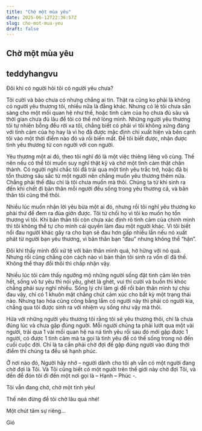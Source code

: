 ```yaml
---
title: "Chờ một mùa yêu"
date: 2025-06-12T22:36:57Z
slug: cho-mot-mua-yeu
draft: false
---
```


## Chờ một mùa yêu

## teddyhangvu

Đôi khi có người hỏi tôi có người yêu chưa?
 
Tôi cười và bảo chưa có nhưng chẳng ai tin. Thật ra cũng ko phải là không có người yêu thương tôi, nhiều nữa là đằng khác. Nhưng có lẻ tôi chưa sẵn sàng cho một mối quan hệ như thế, hoặc tình cảm của họ chưa đủ sâu và thời gian chưa đủ lâu để tôi có thể mở lòng mình. Những người yêu thương tôi tự nhiên bỗng đều rời xa tôi, chẳng biết có phải vì tôi không xứng đáng với tình cảm của họ hay là vì họ đã được mặc định chỉ xuất hiện và bên cạnh tôi vào một thời điểm nào đó và rồi biến mất. Để tôi biết được, nhận được tình yêu thương từ con người với con người.
 
Yêu thương một ai đó, theo tôi nghĩ đó là một việc thiêng liêng vô cùng. Thế nên nếu có thể tôi muốn suy nghĩ thật kỹ và chờ một tình cảm thật chân thành. Có người nghĩ chắc tôi đã trải qua một tình yêu trắc trở, hoặc đã bị tổn thương sâu sắc từ một người nên chẳng muốn yêu thương thêm nữa. Chẳng phải thế đâu chỉ là tôi chưa muốn mà thôi. Chúng ta từ khi sinh ra đến khi chết đi bản thân mỗi người đều sống trong yêu thương cả, và bản thân tôi cũng thế thôi.
 
Nhiều lúc muốn nhận lời yêu bừa một ai đó, nhưng rồi tôi nghĩ yêu thương ko phải thứ để đem ra đùa giởn được. Tôi từ chối họ vì tôi ko muốn họ tổn thương vì tôi. Khi bản thân tôi còn chưa xác định rõ tình cảm của chính mình thì tôi không thể tự cho mình cái quyền làm đau một người khác. Vì tôi biết nổi đau người khác gây ra cho bạn sẽ đau hơn gấp nhiều lần nếu nó xuất phát từ người bạn yêu thương, vì bản thân bạn “đau” nhưng không thể “hận”.
 
Đôi khi thấy mình đối xử tệ với bản thân mình quá, hờ hững với nó quá. Nhưng rồi cũng chẳng còn cách nào vì bản thân tôi sinh ra vốn dĩ đã thế. Không thể thay đồi thôi thì chấp nhận vậy.
 
Nhiều lúc tôi cảm thấy ngưỡng mộ những người sống đặt tình cảm lên trên hết, sống vô tư yêu thì nói yêu, ghét là ghét, vui thì cười và buồn thì khóc chẳng phải suy nghỉ nhiều. Sống lý chí làm gì để rồi bản thân mình tự chịu đau vậy, chỉ có 1 khuôn mặt chẳng chút cảm xúc cho bất kỳ một trạng thái nào. Nhưng tạo hóa cũng công bằng lắm có người này thì phải có người kia, chẳng qua tôi được sinh ra với nhiệm vụ sống như vậy mà thôi.
 
Hứa với những người yêu thương tôi rằng tôi sẽ yêu thương thôi, chỉ là chưa đúng lúc và chưa gặp đúng người. Mỗi người chúng ta phải lướt qua một vài người, trải qua 1 vài mối quan hệ na ná tình yêu rồi sau đó mới gặp được 1 người, có được 1 tình cảm mà ta gọi là tình yêu để có thế sống trong nó đến cuối cuộc đời. Chỉ là ta cần phải chờ đợi để gặp đúng người vào đúng thời điểm thì chúng ta đều sẽ hạnh phúc.
 
Ở nơi nào đó, Người hãy nhớ – người dành cho tôi ạh vẫn có một người đang chờ đợi là Tôi. Và Tôi cũng biết có một người trên thế giới này chờ đợi Tôi, và đến để đón tôi đi đến một nơi gọi là – Hạnh – Phúc -.
 
Tôi vẫn đang chờ, chờ một tình yêu!
 
Thế nên đừng để tôi chờ lâu quá nhé!
 
Một chút tâm sự riêng…
 
Gió
